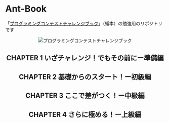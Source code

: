 # Ant-Book
「[プログラミングコンテストチャレンジブック](https://tatsu-zine.com/books/procon-challenge)」（蟻本）の勉強用のリポジトリです

<div align="center">
  <img src="https://tatsu-zine.com/images/books/136/cover_s.jpg" title="プログラミングコンテストチャレンジブック">
</dv>

## CHAPTER 1 いざチャレンジ！でもその前にー準備編

## CHAPTER 2 基礎からのスタート！ー初級編

## CHAPTER 3 ここで差がつく！ー中級編

## CHAPTER 4 さらに極める！ー上級編
